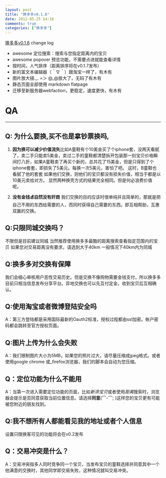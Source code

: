 ```yaml
---
layout: post
title: "换多多v0.1.6"
date: 2012-05-25 14:16
comments: true
categories: ["换多多"]
---
```

[换多多v0.1.6](http://huanduoduo.com) change log

* awesome 定位搜索：搜索与您指定距离内的宝贝
* awesome popover 预览功能，不需要点进就能查看详情
* 按时间，人气排序（距离排序将在v0.1.7发布）
* 新的富文本编辑器（＾∇＾）跟淘宝一样了，有木有
* 图片放大镜.\_. =＞ @\_@放大了，无码了有木有
* 静态页面全部使用 markdown flatpage
* 迁移至新服务器webfaction，更稳定，速度更快，有木有

# QA
----------
## Q: 为什么要换,买不也是拿钞票换吗,
1. **因为换可以减少价值流失**比如A童鞋有个10美金买了个iphone套，没两天看腻了，卖二手只能卖5美金，卖过二手的童鞋都清楚拆开包装那一刻宝贝价格瞬间打八折，如果A童鞋卖了再买个新的，总共花了15美金，但是只得到了个iphone套套，即损失了5美元。每换一次5美元，害怕了吧。
这时，B童鞋也看腻了他的套套
如果他们交换，则他们的宝贝都没有损失价值，相当于都是以10美元卖给对方。
显然两种换壳方式的结果完全相同。但是何必浪费价值呢。

2. **没有金钱💰自然没有奸商**
我们交换的目的应该时很单纯并且简单的，那就是把自己不用的东西给需要的人，而同时获得自己需要的东西。即互相帮助，互惠双赢的交换。

## Q:只限同城交换吗？
不限但是目前建议同城
当然推荐使用换多多最酷的距离搜索查看指定范围内的宝贝
如果您对交易距离没有要求，请选到大于40km
一般情况下40km内为同城

## Q:换多多对交换有保障
我们会细心审核用户恶性交易历史。但是交换不像购物需要金钱支付，所以换多多目前只相当信息发布分享平台。异地交换也可以先互付定金，收到宝贝后互相确认。

## Q:使用淘宝或者微博登陆安全吗
A：第三方登陆都是采用国际最新的Oauth2标准，授权过程都由ssl加密。帐户密码都会跳转至官方授权页面。

## Q:图片上传为什么会失败
A：我们限制图片大小为5MB，如果您的照片过大，请尽量压缩成jpeg格式。或者使用google chrome 或_firefox浏览器，我们的脚本会自动为您压缩。

## Q：定位功能为什么不能用
A：当第一次进入需要定位功能的页面，比如*新添宝贝*或者使用*距离*搜索时，浏览器会提示是否同意获取当前位置信息。请选择**同意**(⌒-⌒; )这样您的宝贝更有可能被您附近的朋友找到。


##  Q:我不想所有人都能看见我的地址或者个人信息
设置只限换客可见的功能将会在v0.2发布
## Q：交易冲突是什么？
A：交易冲突指多人同时竞争同一个宝贝，当发布宝贝的童鞋选择并同意其中一个他满意的交换时，其他同学即交易失败，这种情况就叫交易冲突。
